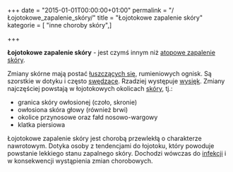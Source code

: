 +++
date = "2015-01-01T00:00:00+01:00"
permalink = "/Łojotokowe_zapalenie_skóry/"
title = "Łojotokowe zapalenie skóry"
kategorie = [ "inne choroby skóry",]

+++

**Łojotokowe zapalenie skóry** - jest czymś innym niż [atopowe zapalenie skóry](/atopedia/Atopowe_zapalenie_skóry "wikilink").

Zmiany skórne mają postać [łuszczących się](/atopedia/Łuszczenie "wikilink"), rumieniowych ognisk. Są szorstkie w dotyku i często [swędzące](/atopedia/Świąd "wikilink"). Rzadziej występuje [wysięk](/atopedia/Wysięk "wikilink"). Zmiany najczęściej powstają w łojotokowych okolicach [skóry](/atopedia/Skóra "wikilink"), tj.:

-   granica skóry owłosionej (czoło, skronie)
-   owłosiona skóra głowy (również brwi)
-   okolice przynosowe oraz fałd nosowo-wargowy
-   klatka piersiowa

Łojotokowe zapalenie skóry jest chorobą przewlekłą o charakterze nawrotowym. Dotyka osoby z tendencjami do łojotoku, który powoduje powstanie lekkiego stanu zapalnego skóry. Dochodzi wówczas do [infekcji](/atopedia/Infekcja_skóry "wikilink") i w konsekwencji wystąpienia zmian chorobowych.
